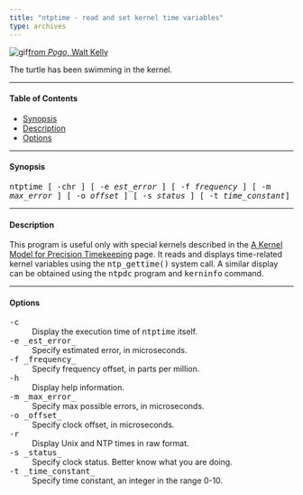 ```yaml
---
title: "ntptime - read and set kernel time variables"
type: archives
---
```


![gif](/archives/pic/pogo5.gif)[from _Pogo_, Walt Kelly](http://www.eecis.udel.edu/~mills/pictures.html)

The turtle has been swimming in the kernel.

* * *

#### Table of Contents

*   [Synopsis](/archives/4.1.1/ntptime/#synopsis)
*   [Description](/archives/4.1.1/ntptime/#description)
*   [Options](/archives/4.1.1/ntptime/#options)

* * *

#### Synopsis

<tt>ntptime [ -chr ] [ -e _est_error_ ] [ -f _frequency_ ] [ -m _max_error_ ] [ -o _offset_ ] [ -s _status_ ] [ -t _time_constant_]</tt>

* * *

#### Description

This program is useful only with special kernels described in the [A Kernel Model for Precision Timekeeping](/archives/4.1.1/kern) page. It reads and displays time-related kernel variables using the <tt>ntp_gettime()</tt> system call. A similar display can be obtained using the <tt>ntpdc</tt> program and <tt>kerninfo</tt> command.

* * *

#### Options

<dt><tt>-c</tt></dt>

<dd>Display the execution time of <tt>ntptime</tt> itself.</dd>

<dt><tt>-e _est_error_</tt></dt>

<dd>Specify estimated error, in microseconds.</dd>

<dt><tt>-f _frequency_</tt></dt>

<dd>Specify frequency offset, in parts per million.</dd>

<dt><tt>-h</tt></dt>

<dd>Display help information.</dd>

<dt><tt>-m _max_error_</tt></dt>

<dd>Specify max possible errors, in microseconds.</dd>

<dt><tt>-o _offset_</tt></dt>

<dd>Specify clock offset, in microseconds.</dd>

<dt><tt>-r</tt></dt>

<dd>Display Unix and NTP times in raw format.</dd>

<dt><tt>-s _status_</tt></dt>

<dd>Specify clock status. Better know what you are doing.</dd>

<dt><tt>-t _time_constant_</tt></dt>

<dd>Specify time constant, an integer in the range 0-10.</dd>